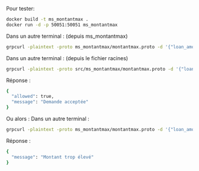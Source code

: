 Pour tester:
```sh
docker build -t ms_montantmax .
docker run -d -p 50051:50051 ms_montantmax

```

Dans un autre terminal : (depuis ms_montantmax)
```sh
grpcurl -plaintext -proto ms_montantmax/montantmax.proto -d '{"loan_amount": 30000}' localhost:50051 ms_montantmax.MontantMaxService/CheckLoan
```
Dans un autre terminal : (depuis le fichier racines)
```sh
grpcurl -plaintext -proto src/ms_montantmax/montantmax.proto -d '{"loan_amount": 30000}' localhost:50051 ms_montantmax.MontantMaxService/CheckLoan
```

Réponse : 
```sh
{
  "allowed": true,
  "message": "Demande acceptée"
}
```


Ou alors :
Dans un autre terminal :
```sh
grpcurl -plaintext -proto ms_montantmax/montantmax.proto -d '{"loan_amount": 60000}' localhost:50051 ms_montantmax.MontantMaxService/CheckLoan
```

Réponse : 
```sh
{
  "message": "Montant trop élevé"
}
```